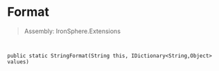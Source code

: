﻿

# Format

> Assembly: IronSphere.Extensions



```


public static StringFormat(String this, IDictionary<String,Object> values)
```